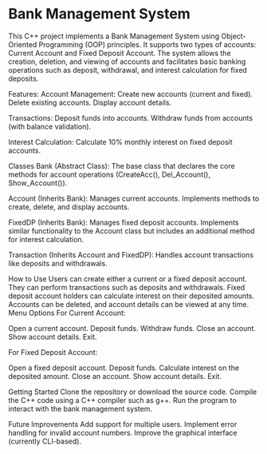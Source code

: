 # Bank Management System 
This C++ project implements a Bank Management System using Object-Oriented Programming (OOP) principles. It supports two types of accounts: Current Account and Fixed Deposit Account. The system allows the creation, deletion, and viewing of accounts and facilitates basic banking operations such as deposit, withdrawal, and interest calculation for fixed deposits.

Features:
Account Management:
Create new accounts (current and fixed).
Delete existing accounts.
Display account details.

Transactions:
Deposit funds into accounts.
Withdraw funds from accounts (with balance validation).

Interest Calculation:
Calculate 10% monthly interest on fixed deposit accounts.

Classes
Bank (Abstract Class):
The base class that declares the core methods for account operations (CreateAcc(), Del_Account(), Show_Account()).

Account (Inherits Bank):
Manages current accounts. Implements methods to create, delete, and display accounts.

FixedDP (Inherits Bank):
Manages fixed deposit accounts. Implements similar functionality to the Account class but includes an additional method for interest calculation.

Transaction (Inherits Account and FixedDP):
Handles account transactions like deposits and withdrawals.

How to Use
Users can create either a current or a fixed deposit account.
They can perform transactions such as deposits and withdrawals.
Fixed deposit account holders can calculate interest on their deposited amounts.
Accounts can be deleted, and account details can be viewed at any time.
Menu Options
For Current Account:

Open a current account.
Deposit funds.
Withdraw funds.
Close an account.
Show account details.
Exit.

For Fixed Deposit Account:

Open a fixed deposit account.
Deposit funds.
Calculate interest on the deposited amount.
Close an account.
Show account details.
Exit.

Getting Started
Clone the repository or download the source code.
Compile the C++ code using a C++ compiler such as g++.
Run the program to interact with the bank management system.

Future Improvements
Add support for multiple users.
Implement error handling for invalid account numbers.
Improve the graphical interface (currently CLI-based).